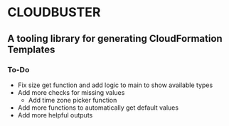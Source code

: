 # CLOUDBUSTER
## A tooling library for generating CloudFormation Templates

### To-Do
- Fix size get function and add logic to main to show available types
- Add more checks for missing values
    - Add time zone picker function
- Add more functions to automatically get default values
- Add more helpful outputs
